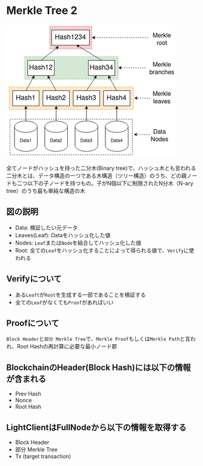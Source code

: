 # Merkle Tree 2

![Merkle Tree Overview](https://raw.githubusercontent.com/hiromaily/documents/main/images/Merkle%20tree.png "Merkle Tree")

全てノードがハッシュを持った二分木(Binary tree)で、ハッシュ木とも言われる  
二分木とは、データ構造の一つである木構造（ツリー構造）のうち、どの親ノードも二つ以下の子ノードを持つもの。子がN個以下に制限されたN分木（N-ary tree）のうち最も単純な構造の木

## 図の説明

- Data: 検証したい元データ
- Leaves(Leaf): Dataをハッシュ化した値
- Nodes: `Leaf`または`Node`を結合してハッシュ化した値
- Root: 全ての`Leaf`をハッシュ化することによって得られる値で、`Verify`に使われる

## Verifyについて

- ある`Leaft`が`Root`を生成する一部であることを検証する
- 全ての`Leaf`がなくても`Proof`があればいい

## Proofについて

`Block Header`と`部分 Merkle Tree`で、`Merkle Proof`もしくは`Merkle Path`と言われ、Root Hashの再計算に必要な最小ノード郡

## BlockchainのHeader(Block Hash)には以下の情報が含まれる

- Prev Hash
- Nonce
- Root Hash

## LightClientはFullNodeから以下の情報を取得する

- Block Header
- 部分 Merkle Tree
- Tx (target transaction)
